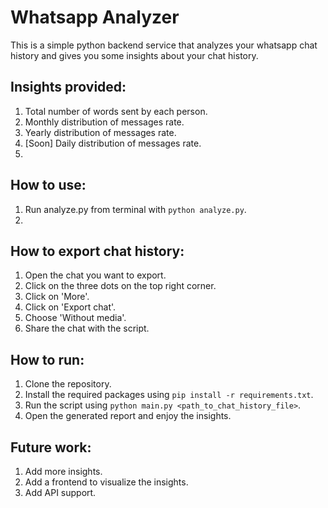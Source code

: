 # Whatsapp Analyzer

This is a simple python backend service that analyzes your whatsapp chat history and gives you some insights about your chat history.

## Insights provided:
1. Total number of words sent by each person.
2. Monthly distribution of messages rate.
3. Yearly distribution of messages rate.
4. [Soon] Daily distribution of messages rate. 
5. 

## How to use:
1. Run analyze.py from terminal with `python analyze.py`.
2. 

## How to export chat history:
1. Open the chat you want to export.
2. Click on the three dots on the top right corner.
3. Click on 'More'.
4. Click on 'Export chat'.
5. Choose 'Without media'.
6. Share the chat with the script.

## How to run:
1. Clone the repository.
2. Install the required packages using `pip install -r requirements.txt`.
3. Run the script using `python main.py <path_to_chat_history_file>`.
4. Open the generated report and enjoy the insights.

## Future work:
1. Add more insights.
2. Add a frontend to visualize the insights.
3. Add API support.